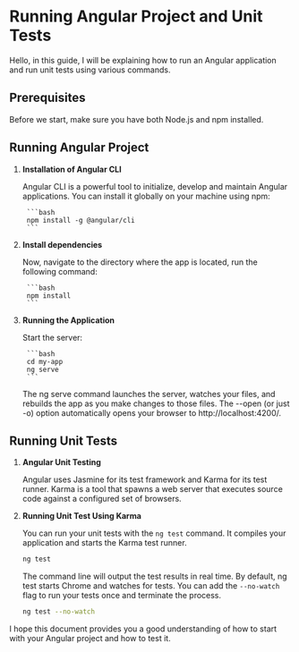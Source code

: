 # Running Angular Project and Unit Tests

Hello, in this guide, I will be explaining how to run an Angular application and run unit tests using various commands.

## Prerequisites
Before we start, make sure you have both Node.js and npm installed.

## Running Angular Project

1. **Installation of Angular CLI**

    Angular CLI is a powerful tool to initialize, develop and maintain Angular applications. You can install it globally on your machine using npm:

        ```bash
        npm install -g @angular/cli
        ```

2. **Install dependencies**

    Now, navigate to the directory where the app is located, run the following command:

        ```bash
        npm install
        ```

3. **Running the Application**

    Start the server:

        ```bash
        cd my-app
        ng serve
        ```

    The ng serve command launches the server, watches your files, and rebuilds the app as you make changes to those files. The --open (or just -o) option automatically opens your browser to http://localhost:4200/.

## Running Unit Tests

1. **Angular Unit Testing**

    Angular uses Jasmine for its test framework and Karma for its test runner. Karma is a tool that spawns a web server that executes source code against a configured set of browsers.

2. **Running Unit Test Using Karma**

   You can run your unit tests with the `ng test` command. It compiles your application and starts the Karma test runner.

    ```bash
    ng test
    ```

   The command line will output the test results in real time. By default, ng test starts Chrome and watches for tests. You can add the `--no-watch` flag to run your tests once and terminate the process.

    ```bash
    ng test --no-watch
    ```

I hope this document provides you a good understanding of how to start with your Angular project and how to test it.
